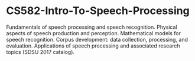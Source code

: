 # CS582-Intro-To-Speech-Processing
Fundamentals of speech processing and speech recognition.
Physical aspects of speech production and perception. Mathematical
models for speech recognition. Corpus development: data
collection, processing, and evaluation. Applications of speech processing
and associated research topics (SDSU 2017 catalog).
